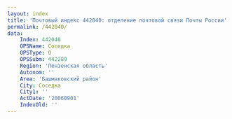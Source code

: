```yaml
---
layout: index
title: 'Почтовый индекс 442040: отделение почтовой связи Почты России'
permalink: /442040/
data:
    Index: 442040
    OPSName: Соседка
    OPSType: О
    OPSSubm: 442289
    Region: 'Пензенская область'
    Autonom: ''
    Area: 'Башмаковский район'
    City: Соседка
    City1: ''
    ActDate: '20060901'
    IndexOld: ''
---
```

